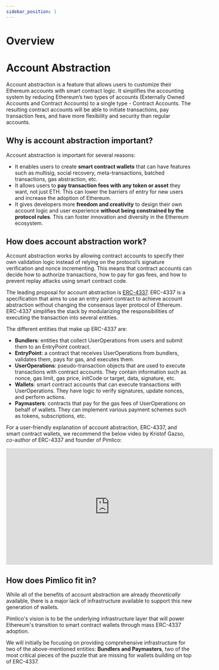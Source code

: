 ```yaml
---
sidebar_position: 1
---
```


# Overview

# Account Abstraction
Account abstraction is a feature that allows users to customize their Ethereum accounts with smart contract logic. It simplifies the accounting system by reducing Ethereum’s two types of accounts (Externally Owned Accounts and Contract Accounts) to a single type - Contract Accounts. The resulting contract accounts will be able to initiate transactions, pay transaction fees, and have more flexibility and security than regular accounts.

## Why is account abstraction important?
Account abstraction is important for several reasons:

- It enables users to create **smart contract wallets** that can have features such as multisig, social recovery, meta-transactions, batched transactions, gas abstraction, etc.
- It allows users to **pay transaction fees with any token or asset** they want, not just ETH. This can lower the barriers of entry for new users and increase the adoption of Ethereum.
- It gives developers more **freedom and creativity** to design their own account logic and user experience **without being constrained by the protocol rules**. This can foster innovation and diversity in the Ethereum ecosystem.

## How does account abstraction work?
Account abstraction works by allowing contract accounts to specify their own validation logic instead of relying on the protocol’s signature verification and nonce incrementing. This means that contract accounts can decide how to authorize transactions, how to pay for gas fees, and how to prevent replay attacks using smart contract code.

The leading proposal for account abstraction is [ERC-4337](https://eips.ethereum.org/EIPS/eip-4337). ERC-4337 is a specification that aims to use an entry point contract to achieve account abstraction without changing the consensus layer protocol of Ethereum. ERC-4337 simplifies the stack by modularizing the responsibilities of executing the transaction into several entities. 

The different entities that make up ERC-4337 are:
- **Bundlers**: entities that collect UserOperations from users and submit them to an EntryPoint contract.
- **EntryPoint**: a contract that receives UserOperations from bundlers, validates them, pays for gas, and executes them.
- **UserOperations**: pseudo-transaction objects that are used to execute transactions with contract accounts. They contain information such as nonce, gas limit, gas price, initCode or target, data, signature, etc.
- **Wallets**: smart contract accounts that can execute transactions with UserOperations. They have logic to verify signatures, update nonces, and perform actions.
- **Paymasters**: contracts that pay for the gas fees of UserOperations on behalf of wallets. They can implement various payment schemes such as tokens, subscriptions, etc.

For a user-friendly explanation of account abstraction, ERC-4337, and smart contract wallets, we recommend the below video by Kristof Gazso, co-author of ERC-4337 and founder of Pimlico:
<iframe width="560" height="315"
src="https://www.youtube.com/embed/LdaoBzwHFkU" 
frameborder="0" 
allow="accelerometer; autoplay; encrypted-media; gyroscope; picture-in-picture" 
allowfullscreen></iframe>

## How does Pimlico fit in?

While all of the benefits of account abstraction are already *theoretically* available, there is a major lack of infrastructure available to support this new generation of wallets. 

Pimlico's vision is to be the underlying infrastructure layer that will power Ethereum's transition to smart contract wallets through mass ERC-4337 adoption. 

We will initially be focusing on providing comprehensive infrastructure for two of the above-mentioned entities: **Bundlers and Paymasters**, two of the most critical pieces of the puzzle that are missing for wallets building on top of ERC-4337.
